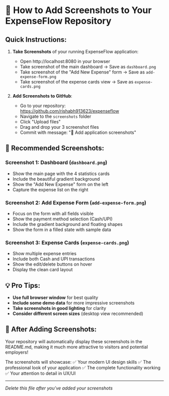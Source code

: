 # 📸 How to Add Screenshots to Your ExpenseFlow Repository

## Quick Instructions:

1. **Take Screenshots** of your running ExpenseFlow application:
   - Open http://localhost:8080 in your browser
   - Take screenshot of the main dashboard → Save as `dashboard.png`
   - Take screenshot of the "Add New Expense" form → Save as `add-expense-form.png`
   - Take screenshot of the expense cards view → Save as `expense-cards.png`

2. **Add Screenshots to GitHub**:
   - Go to your repository: https://github.com/rishabh913623/expenseflow
   - Navigate to the `screenshots` folder
   - Click "Upload files"
   - Drag and drop your 3 screenshot files
   - Commit with message: "📸 Add application screenshots"

## 🎯 Recommended Screenshots:

### Screenshot 1: Dashboard (`dashboard.png`)
- Show the main page with the 4 statistics cards
- Include the beautiful gradient background
- Show the "Add New Expense" form on the left
- Capture the expense list on the right

### Screenshot 2: Add Expense Form (`add-expense-form.png`)
- Focus on the form with all fields visible
- Show the payment method selection (Cash/UPI)
- Include the gradient background and floating shapes
- Show the form in a filled state with sample data

### Screenshot 3: Expense Cards (`expense-cards.png`)
- Show multiple expense entries
- Include both Cash and UPI transactions
- Show the edit/delete buttons on hover
- Display the clean card layout

## 💡 Pro Tips:

- **Use full browser window** for best quality
- **Include some demo data** for more impressive screenshots
- **Take screenshots in good lighting** for clarity
- **Consider different screen sizes** (desktop view recommended)

## 🚀 After Adding Screenshots:

Your repository will automatically display these screenshots in the README.md, making it much more attractive to visitors and potential employers!

The screenshots will showcase:
✅ Your modern UI design skills
✅ The professional look of your application
✅ The complete functionality working
✅ Your attention to detail in UX/UI

---

*Delete this file after you've added your screenshots*
